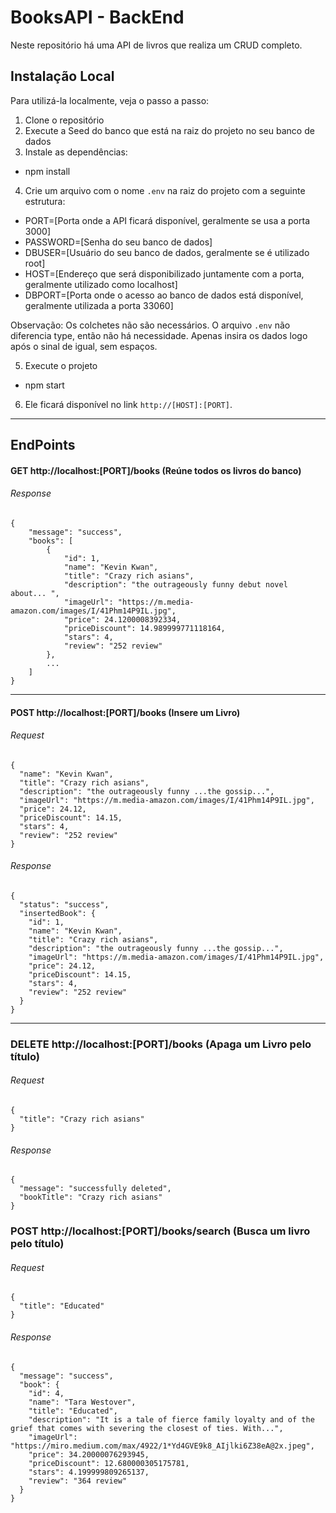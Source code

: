 # BooksAPI - BackEnd

Neste repositório há uma API de livros que realiza um CRUD completo.

## Instalação Local

Para utilizá-la localmente, veja o passo a passo:

1. Clone o repositório
2. Execute a Seed do banco que está na raiz do projeto no seu banco de dados
3. Instale as dependências:
  - npm install
4. Crie um arquivo com o nome `.env` na raiz do projeto com a seguinte estrutura:
  - PORT=[Porta onde a API ficará disponível, geralmente se usa a porta 3000]
  - PASSWORD=[Senha do seu banco de dados]
  - DBUSER=[Usuário do seu banco de dados, geralmente se é utilizado root]
  - HOST=[Endereço que será disponibilizado juntamente com a porta, geralmente utilizado como localhost]
  - DBPORT=[Porta onde o acesso ao banco de dados está disponível, geralmente utilizada a porta 33060]
  
Observação: Os colchetes não são necessários. O arquivo `.env` não diferencia type, então não há necessidade. Apenas insira os dados logo após o sinal de igual, sem espaços.

5. Execute o projeto
  - npm start
6. Ele ficará disponível no link `http://[HOST]:[PORT]`.


--- 
## EndPoints

#### GET http://localhost:[PORT]/books (Reúne todos os livros do banco)

###### Response
```
{
    "message": "success",
    "books": [
        {
            "id": 1,
            "name": "Kevin Kwan",
            "title": "Crazy rich asians",
            "description": "the outrageously funny debut novel about... ",
            "imageUrl": "https://m.media-amazon.com/images/I/41Phm14P9IL.jpg",
            "price": 24.1200008392334,
            "priceDiscount": 14.989999771118164,
            "stars": 4,
            "review": "252 review"
        },
        ...
    ]
}
```
---
#### POST http://localhost:[PORT]/books (Insere um Livro)

###### Request

```
{
  "name": "Kevin Kwan",
  "title": "Crazy rich asians",
  "description": "the outrageously funny ...the gossip...",
  "imageUrl": "https://m.media-amazon.com/images/I/41Phm14P9IL.jpg",
  "price": 24.12,
  "priceDiscount": 14.15,
  "stars": 4,
  "review": "252 review"
}
```

###### Response
```
{
  "status": "success",
  "insertedBook": {
    "id": 1,
    "name": "Kevin Kwan",
    "title": "Crazy rich asians",
    "description": "the outrageously funny ...the gossip...",
    "imageUrl": "https://m.media-amazon.com/images/I/41Phm14P9IL.jpg",
    "price": 24.12,
    "priceDiscount": 14.15,
    "stars": 4,
    "review": "252 review"
  }
}
```
---

### DELETE http://localhost:[PORT]/books (Apaga um Livro pelo título)

###### Request
```
{
  "title": "Crazy rich asians"
}

```

###### Response
```
{
  "message": "successfully deleted",
  "bookTitle": "Crazy rich asians"
}
```

### POST http://localhost:[PORT]/books/search (Busca um livro pelo título)

###### Request

```
{
  "title": "Educated"
}
```

###### Response
```
{
  "message": "success",
  "book": {
    "id": 4,
    "name": "Tara Westover",
    "title": "Educated",
    "description": "It is a tale of fierce family loyalty and of the grief that comes with severing the closest of ties. With...",
    "imageUrl": "https://miro.medium.com/max/4922/1*Yd4GVE9k8_AIjlki6Z38eA@2x.jpeg",
    "price": 34.20000076293945,
    "priceDiscount": 12.680000305175781,
    "stars": 4.199999809265137,
    "review": "364 review"
  }
}
```
